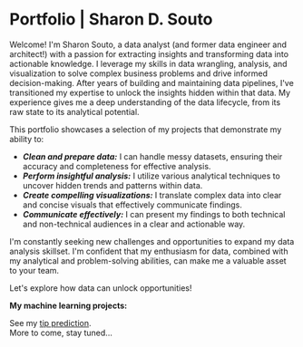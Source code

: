# Portfolio | Sharon D. Souto
Welcome! I'm Sharon Souto, a data analyst (and former data engineer and architect!) with a passion for extracting insights and transforming data into actionable knowledge.  I leverage my skills in data wrangling, analysis, and visualization to solve complex business problems and drive informed decision-making.  After years of building and maintaining data pipelines, I've transitioned my expertise to unlock the insights hidden within that data. My experience gives me a deep understanding of the data lifecycle, from its raw state to its analytical potential.

This portfolio showcases a selection of my projects that demonstrate my ability to:

* ***Clean and prepare data:*** I can handle messy datasets, ensuring their accuracy and completeness for effective analysis.
* ***Perform insightful analysis:*** I utilize various analytical techniques to uncover hidden trends and patterns within data.
* ***Create compelling visualizations:*** I translate complex data into clear and concise visuals that effectively communicate findings.
* ***Communicate effectively:*** I can present my findings to both technical and non-technical audiences in a clear and actionable way.

I'm constantly seeking new challenges and opportunities to expand my data analysis skillset.  I'm confident that my enthusiasm for data, combined with my analytical and problem-solving abilities, can make me a valuable asset to your team.

Let's explore how data can unlock opportunities!

**My machine learning projects:**

See my [tip prediction](https://github.com/sdsouto/nyc-tlc-tip-prediction).\
More to come, stay tuned...
